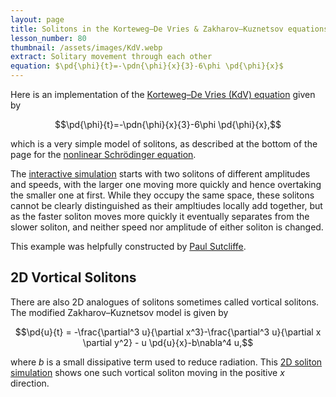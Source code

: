 ```yaml
---
layout: page
title: Solitons in the Korteweg–De Vries & Zakharov–Kuznetsov equations
lesson_number: 80
thumbnail: /assets/images/KdV.webp
extract: Solitary movement through each other
equation: $\pd{\phi}{t}=-\pdn{\phi}{x}{3}-6\phi \pd{\phi}{x}$
---
```



Here is an implementation of the [Korteweg–De Vries (KdV) equation](https://en.wikipedia.org/wiki/Korteweg%E2%80%93De_Vries_equation) given by

$$\pd{\phi}{t}=-\pdn{\phi}{x}{3}-6\phi \pd{\phi}{x},$$

which is a very simple model of solitons, as described at the bottom of the page for the [nonlinear Schrödinger equation](/nonlinear-physics/nls-cgl).

The [interactive simulation](/sim/?preset=KdV) starts with two solitons of different amplitudes and speeds, with the larger one moving more quickly and hence overtaking the smaller one at first. While they occupy the same space, these solitons cannot be clearly distinguished as their ampltiudes locally add together, but as the faster soliton moves more quickly it eventually separates from the slower soliton, and neither speed nor amplitude of either soliton is changed.

This example was helpfully constructed by [Paul Sutcliffe](https://www.durham.ac.uk/staff/p-m-sutcliffe/).


## 2D Vortical Solitons
There are also 2D analogues of solitons sometimes called vortical solitons. The modified Zakharov–Kuznetsov model is given by

$$\pd{u}{t} = -\frac{\partial^3 u}{\partial x^3}-\frac{\partial^3 u}{\partial x \partial y^2} - u \pd{u}{x}-b\nabla^4 u,$$

where $b$ is a small dissipative term used to reduce radiation. This [2D soliton simulation](/sim/?preset=ZKSoliton) shows one such vortical soliton moving in the positive $x$ direction.

